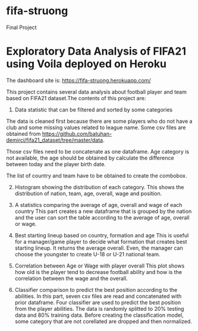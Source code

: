 # fifa-struong
Final Project


# Exploratory Data Analysis of FIFA21 using Voila deployed on Heroku

The dashboard site is: https://fifa-struong.herokuapp.com/

This project contains several data analysis about football player and team based on FIFA21 dataset.The contents of this project are:

1. Data statistic that can be filtered and sorted by some categories

The data is cleaned first because there are some players who do not have a club and some missing values related to league name. Some csv files are obtained from https://github.com/batuhan-demirci/fifa21_dataset/tree/master/data. 

Those csv files need to be concatenate as one dataframe. Age category is not available, the age should be obtained by calculate the difference between today and the player birth date. 

The list of country and team have to be obtained to create the combobox.

2. Histogram showing the distribution of each category.
This shows the distribution of nation, team, age, overall, wage and position.

3. A statistics comparing the average of age, overall and wage of each country
This part creates a new dataframe that is grouped by the nation and the user can sort the table according to the average of age, overall or wage.

4. Best starting lineup based on country, formation and age
This is useful for a manager/game player to decide what formation that creates best starting lineup. It returns the average overall. Even, the manager can choose the youngster to create U-18 or U-21 national team.

5. Correlation between Age or Wage with player overall
This plot shows how old is the player tend to decrease football ability and how is the correlation between the wage and the overall.

6. Classifier comparison to predict the best position according to the abilities.
In this part, seven csv files are read and concatenated with prior dataframe. Four classifier are used to predict the best position from the player abilities. The data is randomly splitted to 20% testing data and 80% training data. Before creating the classification model, some category that are not corellated are dropped and then normalized.

